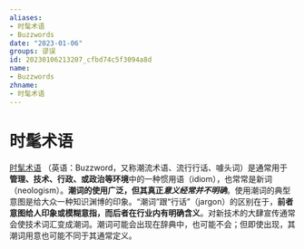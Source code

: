 ```yaml
---
aliases:
- 时髦术语
- Buzzwords
date: "2023-01-06"
groups: 谬误
id: 20230106213207_cfbd74c5f3094a8d
name:
- Buzzwords
zhname:
- 时髦术语
---
```


# 时髦术语

[时髦术语](https://zh.wikipedia.org/wiki/%E6%99%82%E9%AB%A6%E8%A1%93%E8%AA%9E) （英语：Buzzword，又称潮流术语、流行行话、噱头词）是通常用于**管理、技术、行政、或政治等环境**中的一种惯用语（idiom），也常常是新词（neologism）。**潮词的使用广泛，但其真正*意义经常并不明确***。使用潮词的典型意图是给大众一种知识渊博的印象。“潮词”跟“行话”（jargon）的区别在于，**前者意图给人印象或模糊意指，而后者在行业内有明确含义**。对新技术的大肆宣传通常会使技术词汇变成潮词。潮词可能会出现在辞典中，也可能不会；但即使出现，其潮词用意也可能不同于其通常定义。

